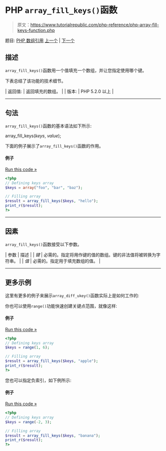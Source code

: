 # PHP `array_fill_keys()`函数

> 原文：<https://www.tutorialrepublic.com/php-reference/php-array-fill-keys-function.php>

题目: [PHP 数组引用](php-array-functions.php) [上一个](php-array-fill-function.php) | [下一个](php-array-filter-function.php)

## 描述

`array_fill_keys()`函数用一个值填充一个数组，并让您指定使用哪个键。

下表总结了该功能的技术细节。

| 返回值: | 返回填充的数组。 |
| 版本: | PHP 5.2.0 以上 |

* * *

## 句法

`array_fill_keys()`函数的基本语法如下所示:

array_fill_keys(*keys*, *value*);

下面的例子展示了`array_fill_keys()`函数的作用。

#### 例子

[Run this code »](../codelab.php?topic=php&file=fill-an-array-with-values-specifying-keys "Run this code to view the output")

```php
<?php
// Defining keys array
$keys = array("foo", "bar", "baz");

// Filling array
$result = array_fill_keys($keys, "hello");
print_r($result);
?>
```

* * *

## 因素

`array_fill_keys()`函数接受以下参数。

| 参数 | 描述 |
| *键* | 必需的。指定将用作键的值的数组。键的非法值将被转换为字符串。 |
| *值* | 必需的。指定用于填充数组的值。 |

* * *

## 更多示例

这里有更多的例子来展示`array_diff_ukey()`函数实际上是如何工作的:

你也可以使用`range()`功能快速创建关键点范围，就像这样:

#### 例子

[Run this code »](../codelab.php?topic=php&file=create-a-range-of-keys "Run this code to view the output")

```php
<?php
// Defining keys array
$keys = range(1, 6);

// Filling array
$result = array_fill_keys($keys, "apple");
print_r($result);
?>
```

您也可以指定负索引，如下例所示:

#### 例子

[Run this code »](../codelab.php?topic=php&file=create-a-negative-range-of-indices "Run this code to view the output")

```php
<?php
// Defining keys array
$keys = range(-2, 3);

// Filling array
$result = array_fill_keys($keys, "banana");
print_r($result);
?>
```
